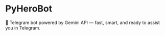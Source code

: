 # PyHeroBot
🤖 Telegram bot powered by Gemini API — fast, smart, and ready to assist you in Telegram.
